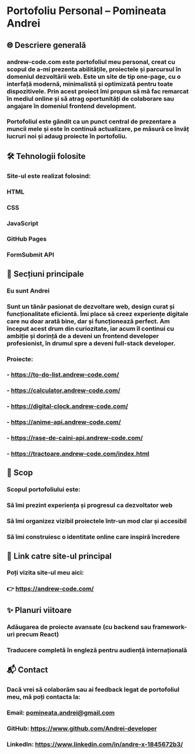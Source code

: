 # Portofoliu Personal – Pomineata Andrei
## 🌐 Descriere generală
### andrew-code.com este portofoliul meu personal, creat cu scopul de a-mi prezenta abilitățile, proiectele și parcursul în domeniul dezvoltării web. Este un site de tip one-page, cu o interfață modernă, minimalistă și optimizată pentru toate dispozitivele. Prin acest proiect îmi propun să mă fac remarcat în mediul online și să atrag oportunități de colaborare sau angajare în domeniul frontend development.

### Portofoliul este gândit ca un punct central de prezentare a muncii mele și este în continuă actualizare, pe măsură ce învăț lucruri noi și adaug proiecte în portofoliu.

## 🛠️ Tehnologii folosite
### Site-ul este realizat folosind:
### HTML
### CSS
### JavaScript
### GitHub Pages
### FormSubmit API

## 📌 Secțiuni principale
### Eu sunt Andrei
### Sunt un tânăr pasionat de dezvoltare web, design curat și funcționalitate eficientă. Îmi place să creez experiențe digitale care nu doar arată bine, dar și funcționează perfect. Am început acest drum din curiozitate, iar acum îl continui cu ambiție și dorință de a deveni un frontend developer profesionist, în drumul spre a deveni full-stack developer.
### Proiecte:
### - https://to-do-list.andrew-code.com/
### - https://calculator.andrew-code.com/
### - https://digital-clock.andrew-code.com/
### - https://anime-api.andrew-code.com/
### - https://rase-de-caini-api.andrew-code.com/
### - https://tractoare.andrew-code.com/index.html

## 🎯 Scop
### Scopul portofoliului este:
### Să îmi prezint experiența și progresul ca dezvoltator web
### Să îmi organizez vizibil proiectele într-un mod clar și accesibil
### Să îmi construiesc o identitate online care inspiră încredere

## 🔗 Link catre site-ul principal
### Poți vizita site-ul meu aici:
### 👉 https://andrew-code.com/

## ✨ Planuri viitoare
### Adăugarea de proiecte avansate (cu backend sau framework-uri precum React)
### Traducere completă în engleză pentru audiență internațională

## 📬 Contact
### Dacă vrei să colaborăm sau ai feedback legat de portofoliul meu, mă poți contacta la:
### Email: pomineata.andrei@gmail.com
### GitHub: https://www.github.com/Andrei-developer
### LinkedIn: https://www.linkedin.com/in/andre-x-1845672b3/

